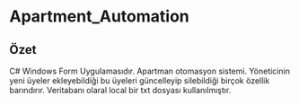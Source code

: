 # Apartment_Automation

## Özet 

C# Windows Form Uygulamasıdır. Apartman otomasyon sistemi. 
Yöneticinin yeni üyeler ekleyebildiği bu üyeleri güncelleyip silebildiği birçok özellik barındırır. 
Veritabanı olaral local bir txt dosyası kullanılmıştır.
